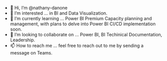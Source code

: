 - 👋 Hi, I’m @nathany-danone
- 👀 I’m interested ... in BI and Data Visualization.
- 🌱 I’m currently learning ... Power BI Premium Capacity planning and management, with plans to delve into Power BI CI/CD implementation soon.
- 💞️ I’m looking to collaborate on ... Power BI, BI Techinical Documentation, Leadership.
- 📫 How to reach me ... feel free to reach out to me by sending a message on Teams.

<!---
nathany-danone/nathany-danone is a ✨ special ✨ repository because its `README.md` (this file) appears on your GitHub profile.
You can click the Preview link to take a look at your changes.
--->
